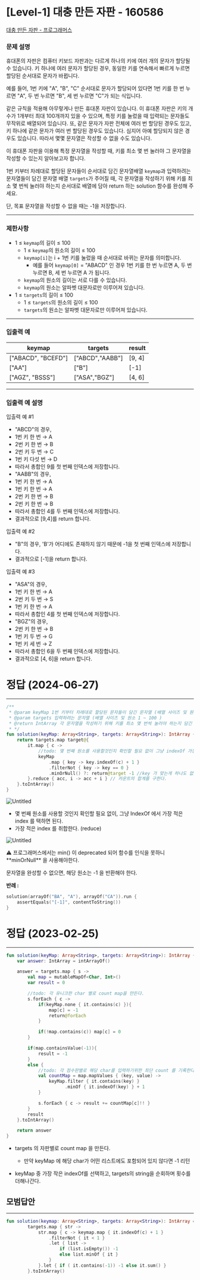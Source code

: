 # [Level-1] 대충 만든 자판 - 160586

[대충 만든 자판 - 프로그래머스](https://school.programmers.co.kr/learn/courses/30/lessons/160586)

### **문제 설명**

휴대폰의 자판은 컴퓨터 키보드 자판과는 다르게 하나의 키에 여러 개의 문자가 할당될 수 있습니다. 키 하나에 여러 문자가 할당된 경우, 동일한 키를 연속해서 빠르게 누르면 할당된 순서대로 문자가 바뀝니다.

예를 들어, 1번 키에 "A", "B", "C" 순서대로 문자가 할당되어 있다면 1번 키를 한 번 누르면 "A", 두 번 누르면 "B", 세 번 누르면 "C"가 되는 식입니다.

같은 규칙을 적용해 아무렇게나 만든 휴대폰 자판이 있습니다. 이 휴대폰 자판은 키의 개수가 1개부터 최대 100개까지 있을 수 있으며, 특정 키를 눌렀을 때 입력되는 문자들도 무작위로 배열되어 있습니다. 또, 같은 문자가 자판 전체에 여러 번 할당된 경우도 있고, 키 하나에 같은 문자가 여러 번 할당된 경우도 있습니다. 심지어 아예 할당되지 않은 경우도 있습니다. 따라서 몇몇 문자열은 작성할 수 없을 수도 있습니다.

이 휴대폰 자판을 이용해 특정 문자열을 작성할 때, 키를 최소 몇 번 눌러야 그 문자열을 작성할 수 있는지 알아보고자 합니다.

1번 키부터 차례대로 할당된 문자들이 순서대로 담긴 문자열배열 `keymap`과 입력하려는 문자열들이 담긴 문자열 배열 `targets`가 주어질 때, 각 문자열을 작성하기 위해 키를 최소 몇 번씩 눌러야 하는지 순서대로 배열에 담아 return 하는 solution 함수를 완성해 주세요.

단, 목표 문자열을 작성할 수 없을 때는 -1을 저장합니다.

---

### 제한사항

- 1 ≤ `keymap`의 길이 ≤ 100
    - 1 ≤ `keymap`의 원소의 길이 ≤ 100
    - `keymap[i]`는 i + 1번 키를 눌렀을 때 순서대로 바뀌는 문자를 의미합니다.
        - 예를 들어 `keymap[0]` = "ABACD" 인 경우 1번 키를 한 번 누르면 A, 두 번 누르면 B, 세 번 누르면 A 가 됩니다.
    - `keymap`의 원소의 길이는 서로 다를 수 있습니다.
    - `keymap`의 원소는 알파벳 대문자로만 이루어져 있습니다.
- 1 ≤ `targets`의 길이 ≤ 100
    - 1 ≤ `targets`의 원소의 길이 ≤ 100
    - `targets`의 원소는 알파벳 대문자로만 이루어져 있습니다.

---

### 입출력 예

| keymap | targets | result |
| --- | --- | --- |
| ["ABACD", "BCEFD"] | ["ABCD","AABB"] | [9, 4] |
| ["AA"] | ["B"] | [-1] |
| ["AGZ", "BSSS"] | ["ASA","BGZ"] | [4, 6] |

---

### 입출력 예 설명

입출력 예 #1

- "ABCD"의 경우,
- 1번 키 한 번 → A
- 2번 키 한 번 → B
- 2번 키 두 번 → C
- 1번 키 다섯 번 → D
- 따라서 총합인 9를 첫 번째 인덱스에 저장합니다.
- "AABB"의 경우,
- 1번 키 한 번 → A
- 1번 키 한 번 → A
- 2번 키 한 번 → B
- 2번 키 한 번 → B
- 따라서 총합인 4를 두 번째 인덱스에 저장합니다.
- 결과적으로 [9,4]를 return 합니다.

입출력 예 #2

- "B"의 경우, 'B'가 어디에도 존재하지 않기 때문에 -1을 첫 번째 인덱스에 저장합니다.
- 결과적으로 [-1]을 return 합니다.

입출력 예 #3

- "ASA"의 경우,
- 1번 키 한 번 → A
- 2번 키 두 번 → S
- 1번 키 한 번 → A
- 따라서 총합인 4를 첫 번째 인덱스에 저장합니다.
- "BGZ"의 경우,
- 2번 키 한 번 → B
- 1번 키 두 번 → G
- 1번 키 세 번 → Z
- 따라서 총합인 6을 두 번째 인덱스에 저장합니다.
- 결과적으로 [4, 6]을 return 합니다.

# 정답 (2024-06-27)

---

```kotlin
/**
 * @param keyMap 1번 키부터 차례대로 할당된 문자들이 담긴 문자열 (배열 사이즈 및 원소 1 ~ 100) , keymap[0] = "ABCD" 인경우 1번 키를 한번 누르면 A 두번 누르면 B, 세번 누르면 C
 * @param targets 입력하려는 문자열 (배열 사이즈 및 원소 1 ~ 100 )
 * @return IntArray 각 문자열을 작성하기 위해 키를 최소 몇 번씩 눌러야 하는지 담긴 배열, 목표 문자열을 작성할 수 없을 때는 -1 을 반환한다.
 * */
fun solution(keyMap: Array<String>, targets: Array<String>): IntArray {
    return targets.map target@{
        it.map { c ->
            //todo: 몇 번째 원소를 사용할것인지 확인할 필요 없이 그냥 indexOf 가장 적은걸 택하면 된다.
            keyMap
                .map { key -> key.indexOf(c) + 1 }
                .filterNot { key -> key == 0 }
                .minOrNull() ?: return@target -1 //key 가 맞는게 하나도 없다면 -1 반환한다.
        }.reduce { acc, i -> acc + i } // 카운트의 합계를 구한다.
    }.toIntArray()
}
```

![Untitled](https://file.notion.so/f/f/a70d74a2-1c6a-4a43-be27-1e17f9232c60/890c4e43-928b-4e0b-93ed-2159346077a5/Untitled.png?id=1d242b77-c3d1-497a-8e49-13a8fa68dd7f&table=block&spaceId=a70d74a2-1c6a-4a43-be27-1e17f9232c60&expirationTimestamp=1719540000000&signature=TmqQ366l2W5z0MrArawFm1orbWYFpU085vpyrtEnR_4&downloadName=Untitled.png)

- 몇 번째 원소를 사용할 것인지 확인할 필요 없이, 그냥 IndexOf 에서 가장 적은 index 를 택하면 된다.
- 가장 적은 index 를 취합한다. (reduce)

![Untitled](https://file.notion.so/f/f/a70d74a2-1c6a-4a43-be27-1e17f9232c60/0c7481f1-faa3-4206-98fe-b7698cf7e9cd/Untitled.png?id=75497b20-7df0-4693-bd6b-c905fbe1320a&table=block&spaceId=a70d74a2-1c6a-4a43-be27-1e17f9232c60&expirationTimestamp=1719540000000&signature=kVJcXyKScCMyu7lYb77WYk9Iiqg-q-2dh_lCMAkF5Ws&downloadName=Untitled.png)

<aside>
⚠️ 프로그래머스에서는 min() 이 deprecated 되어 함수를 인식을 못하니 **minOrNull** 을 사용해야한다.

</aside>

문자열을 완성할 수 없으면, 해당 원소는 -1 을 반환해야 한다.

**반례 :**
```kotlin
solution(arrayOf("BA", "A"), arrayOf("CA")).run {
    assertEquals("[-1]", contentToString())
}
```

# 정답 (2023-02-25)

---

```kotlin
fun solution(keyMap: Array<String>, targets: Array<String>): IntArray {
    var answer: IntArray = intArrayOf()

    answer = targets.map { s ->
        val map = mutableMapOf<Char, Int>()
        var result = 0

        //todo: 각 유니크한 char 별로 count map을 만든다.
        s.forEach { c ->
            if(keyMap.none { it.contains(c) }){
                map[c] = -1
                return@forEach
            }

            if(!map.contains(c)) map[c] = 0
        }

        if(map.containsValue(-1)){
            result = -1
        }
        else {
            //todo: 각 점수판별로 해당 char를 입력하기위한 최단 count 를 기록한다.
            val countMap = map.mapValues { (key, value) ->
                keyMap.filter { it.contains(key) }
                      .minOf { it.indexOf(key) } + 1
            }

            s.forEach { c -> result += countMap[c]!! }
        }
        result
    }.toIntArray()

    return answer
}
```

- targets 의 자판별로 count map 을 만든다.
    - 만약 keyMap 에 해당 char가 어떤 리스트에도 포함되어 있지 않다면 -1 리턴

- keyMap 중 가장 작은 indexOf를 선택하고, targets의 string을 순회하며 횟수를 더해나간다.

## 모범답안

---

```kotlin
fun solution(keymap: Array<String>, targets: Array<String>): IntArray =
        targets.map { str ->
            str.map { c -> keymap.map { it.indexOf(c) + 1 }
                .filterNot { it < 1 }
                .let { list ->
                    if (list.isEmpty()) -1
                    else list.minOf { it }
                }
            }.let { if ( it.contains(-1)) -1 else it.sum() }
        }.toIntArray()
```